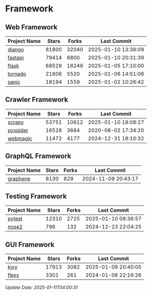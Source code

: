 # Framework

## Web Framework
| Project Name | Stars | Forks | Last Commit |
| ------------ | ----- | ----- | ----------- |
| [django](https://github.com/django/django) | 81800 | 32040 | 2025-01-10 13:38:09 |
| [fastapi](https://github.com/fastapi/fastapi) | 79414 | 6800 | 2025-01-10 20:31:39 |
| [flask](https://github.com/pallets/flask) | 68529 | 16249 | 2025-01-05 17:10:00 |
| [tornado](https://github.com/tornadoweb/tornado) | 21806 | 5520 | 2025-01-06 14:51:06 |
| [sanic](https://github.com/sanic-org/sanic) | 18194 | 1559 | 2025-01-02 10:26:42 |

## Crawler Framework
| Project Name | Stars | Forks | Last Commit |
| ------------ | ----- | ----- | ----------- |
| [scrapy](https://github.com/scrapy/scrapy) | 53751 | 10612 | 2025-01-10 18:08:27 |
| [pyspider](https://github.com/binux/pyspider) | 16528 | 3684 | 2020-08-02 17:34:20 |
| [webmagic](https://github.com/code4craft/webmagic) | 11472 | 4177 | 2024-12-31 18:10:32 |

## GraphQL Framework
| Project Name | Stars | Forks | Last Commit |
| ------------ | ----- | ----- | ----------- |
| [graphene](https://github.com/graphql-python/graphene) | 8130 | 829 | 2024-11-09 20:43:17 |

## Testing Framework
| Project Name | Stars | Forks | Last Commit |
| ------------ | ----- | ----- | ----------- |
| [pytest](https://github.com/pytest-dev/pytest) | 12310 | 2725 | 2025-01-10 08:36:57 |
| [nose2](https://github.com/nose-devs/nose2) | 796 | 132 | 2024-12-23 22:04:25 |

## GUI Framework
| Project Name | Stars | Forks | Last Commit |
| ------------ | ----- | ----- | ----------- |
| [kivy](https://github.com/kivy/kivy) | 17913 | 3082 | 2025-01-09 20:40:05 |
| [flexx](https://github.com/flexxui/flexx) | 3301 | 261 | 2024-01-06 22:16:26 |

*Update Date: 2025-01-11T04:00:31*